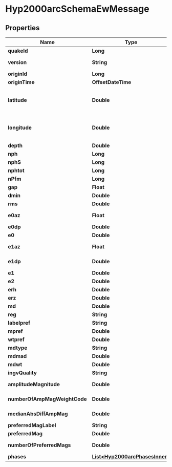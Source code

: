 

# Hyp2000arcSchemaEwMessage


## Properties

| Name | Type | Description | Notes |
|------------ | ------------- | ------------- | -------------|
|**quakeId** | **Long** | Localspace Id | bigint(19) |  |
|**version** | **String** | Localization name (es:ew prelim,XX,WW,..) | varchar(255) |  |
|**originId** | **Long** | Unique incremental id | bigint(20) |  [optional] |
|**originTime** | **OffsetDateTime** | Origin time | datetime(3) |  |
|**latitude** | **Double** | Latitude of a point expressed in:  * the ETRS89 system for Italian and European territories * and in WGS84 for the others. |  |
|**longitude** | **Double** | Longitude of a point expressed in:  * the ETRS89 system for Italian and European territories * and in WGS84 for the others. |  |
|**depth** | **Double** | Depth in Km | double |  |
|**nph** | **Long** | # arrivals (P&amp;S) weight &gt;0.1 | int(11) |  [optional] |
|**nphS** | **Long** | # S arrivals weight &gt;0.1 | int(11) |  [optional] |
|**nphtot** | **Long** | # arrivals (P&amp;S) weight &gt;0.0 | int(11) |  [optional] |
|**nPfm** | **Long** | # P first motions | int(11) |  [optional] |
|**gap** | **Float** | Azimutal gap | float4 |  [optional] |
|**dmin** | **Double** | dmin description | ??? |  [optional] |
|**rms** | **Double** | Root mean square | double |  [optional] |
|**e0az** | **Float** | azimuth of largest principal error | double |  [optional] |
|**e0dp** | **Double** | dip of largest principal error | double |  [optional] |
|**e0** | **Double** | largest principal error | double |  [optional] |
|**e1az** | **Float** | azimuth of intermediate principal error | double |  [optional] |
|**e1dp** | **Double** | dip of intermediate principal error | double |  [optional] |
|**e1** | **Double** | intermed principal error | double |  [optional] |
|**e2** | **Double** | smallest principal error | double |  [optional] |
|**erh** | **Double** | Horizontal error (km) | double |  [optional] |
|**erz** | **Double** | Depth error (km) | double |  [optional] |
|**md** | **Double** | Md description | ??? |  [optional] |
|**reg** | **String** | ingvQuality description | ??? |  [optional] |
|**labelpref** | **String** | ingvQuality description | ??? |  [optional] |
|**mpref** | **Double** | Mpref description | ??? |  [optional] |
|**wtpref** | **Double** | wtpref description | ??? |  [optional] |
|**mdtype** | **String** | ingvQuality description | ??? |  [optional] |
|**mdmad** | **Double** | mdmad description | ??? |  [optional] |
|**mdwt** | **Double** | mdwt description | ??? |  [optional] |
|**ingvQuality** | **String** | ingvQuality description | ??? |  [optional] |
|**amplitudeMagnitude** | **Double** | amplitudeMagnitude description | col37 F3.2 |  [optional] |
|**numberOfAmpMagWeightCode** | **Double** | numberOfAmpMagWeightCode description | col97 F4.1 |  [optional] |
|**medianAbsDiffAmpMag** | **Double** | medianAbsDiffAmpMag description | col105 F3.2 |  [optional] |
|**preferredMagLabel** | **String** | preferredMagLabel description | ??? |  [optional] |
|**preferredMag** | **Double** | preferredMag description | ??? |  [optional] |
|**numberOfPreferredMags** | **Double** | numberOfPreferredMags description | ??? |  [optional] |
|**phases** | [**List&lt;Hyp2000arcPhasesInner&gt;**](Hyp2000arcPhasesInner.md) |  |  [optional] |



